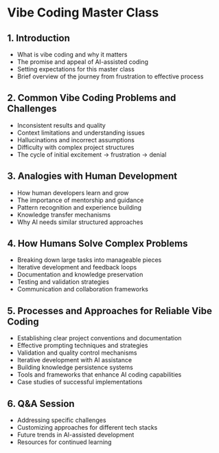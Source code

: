 # Vibe Coding Master Class

## 1. Introduction
- What is vibe coding and why it matters
- The promise and appeal of AI-assisted coding
- Setting expectations for this master class
- Brief overview of the journey from frustration to effective process

## 2. Common Vibe Coding Problems and Challenges
- Inconsistent results and quality
- Context limitations and understanding issues
- Hallucinations and incorrect assumptions
- Difficulty with complex project structures
- The cycle of initial excitement → frustration → denial

## 3. Analogies with Human Development
- How human developers learn and grow
- The importance of mentorship and guidance
- Pattern recognition and experience building
- Knowledge transfer mechanisms
- Why AI needs similar structured approaches

## 4. How Humans Solve Complex Problems
- Breaking down large tasks into manageable pieces
- Iterative development and feedback loops
- Documentation and knowledge preservation
- Testing and validation strategies
- Communication and collaboration frameworks

## 5. Processes and Approaches for Reliable Vibe Coding
- Establishing clear project conventions and documentation
- Effective prompting techniques and strategies
- Validation and quality control mechanisms
- Iterative development with AI assistance
- Building knowledge persistence systems
- Tools and frameworks that enhance AI coding capabilities
- Case studies of successful implementations

## 6. Q&A Session
- Addressing specific challenges
- Customizing approaches for different tech stacks
- Future trends in AI-assisted development
- Resources for continued learning